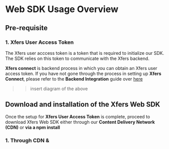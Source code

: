 # Web SDK Usage Overview

## Pre-requisite

### 1. Xfers User Access Token

The Xfers user acccess token is a token that is required to initialize our SDK. The SDK relies on this token to communicate with the Xfers backend. 

**Xfers connect** is backend process in which you can obtain an Xfers user access token. If you have not gone through the process in setting up **Xfers Connect**, please refer to the **Backend Integration** guide over [here](https://github.com/Xfers/xfers-sdk/wiki/Backend-requirements-for-SDK) 

>>  insert diagram of the above


## Download and installation of the Xfers Web SDK

Once the setup for **Xfers User Access Token** is complete, proceed to download Xfers Web SDK either through our **Content Delivery Network (CDN)** or **via a npm install**


### 1. Through CDN & <script> Tag

Add the following lines into the corresponding HTML file's `<head></head>` section:

```html
<link rel="stylesheet" href="https://maxcdn.bootstrapcdn.com/bootstrap/3.3.7/css/bootstrap.min.css" integrity="sha384-BVYiiSIFeK1dGmJRAkycuHAHRg32OmUcww7on3RYdg4Va+PmSTsz/K68vbdEjh4u" crossorigin="anonymous">

<!-- The following files can also be downloaded from the js folder in this repository -->
<script src="https://cdn.jsdelivr.net/gh/Xfers/xfers-sdk@2b10a00db2cb7d7f1c16705c9c424ab7dfa0b1cc/JavaScript/dist/vendors~xfers.bundle.js"></script>
<script src="https://cdn.jsdelivr.net/gh/Xfers/xfers-sdk@2b10a00db2cb7d7f1c16705c9c424ab7dfa0b1cc/JavaScript/dist/xfers.bundle.js"></script>
```

Note that the Xfers Web SDK requires a mounting point on a HTML DOM. Add the following line into the same HTML file `<body></body>` section:

```html
  <!-- The ID of the DOM element is to be used to instantiate Web SDK later -->
  <!-- Make sure the following line is executed before the instantiation in the next segment -->
  <div id="xfers_elements"></div>
```

Next step, initialize the components by adding the following javascript into the same `<body></body>` section. This is required on all the pages that uses the Xfers SDK 

```html
<script type="text/javascript">
  
  // Paste your own Xfers User Access Token here
  const accessToken = 'insert the xfers user access token here upon retrieving it from your server backend'  
  
  /* Instantiation takes in two parameters:
   * 1st param => mountingElementId: 'xfers_elements'
   * 2nd param => accessToken: e.g. - 'YTB7iKVauTzJ8zyk6cJ4ooTOUGJMG-SYDPxFNFTDs4Z'
   */
  const xfers = new Xfers("xfers_elements", accessToken);
  
  </script>
```

Next step, trigger the SDK flows by executing the following command:

```javascript
  const paymentFlowParam = { amount: 3000, currency: 'SGD', orderId: 'AZ03283' }
  xfers.startPaymentFlow(paymentFlowParam);
```

  ### 2. Through npm, import/export (Coming Soon)

  Install the package through npm or yarn:

  ```
  npm install @xfers/xfers-js-sdk
  ```

  Then import the Xfers UI Elements into your code:
  ```javascript
  import { Xfers } from '@xfers/xfers-js-sdk'
  ```

## Updating the Xfers SDK 
>> insert instructions here on how to update the SDK 


## Flows Available & Documentations

### Verification
* startVerificationFlow (Coming Soon)

### Transaction
#### 1. startPaymentFlow(paymentParamsObject)
```
@param {String} amount - [REQUIRED] The charge amount imposed on user.
@param {String} currency - [REQUIRED]The currency applied onto the charge amount.
@param {String} orderId - [REQUIRED] Unique ref no provided by you to prevent double charging, this cannot be repeated

// Example:
const paymentParamsObject = {
  amount: '3000',
  currency: 'SGD',
  orderId: 'AZ30183'
}
```
Payment Flow allows merchant to create a charge on users' Xfers Wallets.

- If there is enough balance, the flow will deduct the fund from users' Xfers Wallets automatically and move it to Merchants' Xfers Wallets.
- If there isn't enough balance, the flow will guide users on how to top-up Xfers Wallets.
- It will also check if transacting users are KYC-verified, if verification is required, it will guide the users to go through Verification process.
---
* startTopUpFlow (Coming Soon)
* startManageBankFlow (Coming Soon)

## Example:
https://cl.ly/81869d7de1b4

